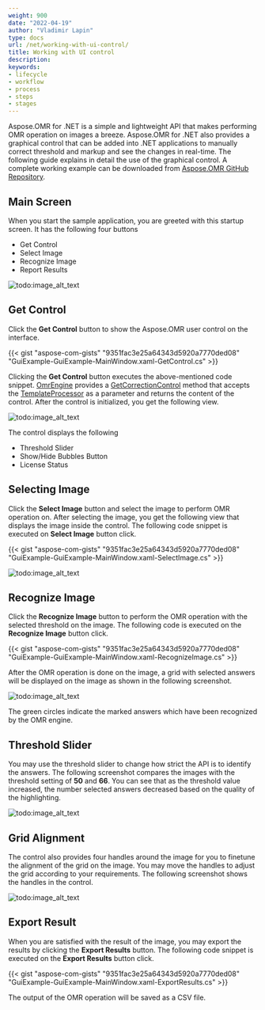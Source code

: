 ```yaml
---
weight: 900
date: "2022-04-19"
author: "Vladimir Lapin"
type: docs
url: /net/working-with-ui-control/
title: Working with UI control
description: 
keywords:
- lifecycle
- workflow
- process
- steps
- stages
---
```


Aspose.OMR for .NET is a simple and lightweight API that makes performing OMR operation on images a breeze. Aspose.OMR for .NET also provides a graphical control that can be added into .NET applications to manually correct threshold and markup and see the changes in real-time. The following guide explains in detail the use of the graphical control. A complete working example can be downloaded from [Aspose.OMR GitHub Repository](https://github.com/aspose-omr/Aspose.OMR-for-.NET).
## **Main Screen**
When you start the sample application, you are greeted with this startup screen. It has the following four buttons

- Get Control
- Select Image
- Recognize Image
- Report Results

![todo:image_alt_text](working-with-graphical-control_1.jpg)
## **Get Control**
Click the **Get Control** button to show the Aspose.OMR user control on the interface. 



{{< gist "aspose-com-gists" "9351fac3e25a64343d5920a7770ded08" "GuiExample-GuiExample-MainWindow.xaml-GetControl.cs" >}}



Clicking the **Get Control** button executes the above-mentioned code snippet. [OmrEngine](https://apireference.aspose.com/net/omr/aspose.omr.api/omrengine) provides a [GetCorrectionControl](https://apireference.aspose.com/net/omr/aspose.omr.api/omrengine/methods/getcorrectioncontrol) method that accepts the [TemplateProcessor](https://apireference.aspose.com/net/omr/aspose.omr.api/templateprocessor) as a parameter and returns the content of the control. After the control is initialized, you get the following view.

![todo:image_alt_text](working-with-graphical-control_2.jpg)

The control displays the following

- Threshold Slider
- Show/Hide Bubbles Button
- License Status
## **Selecting Image**
Click the **Select Image** button and select the image to perform OMR operation on. After selecting the image, you get the following view that displays the image inside the control. The following code snippet is executed on **Select Image** button click.



{{< gist "aspose-com-gists" "9351fac3e25a64343d5920a7770ded08" "GuiExample-GuiExample-MainWindow.xaml-SelectImage.cs" >}}



![todo:image_alt_text](working-with-graphical-control_3.jpg)
## **Recognize Image**
Click the **Recognize Image** button to perform the OMR operation with the selected threshold on the image. The following code is executed on the **Recognize Image** button click.



{{< gist "aspose-com-gists" "9351fac3e25a64343d5920a7770ded08" "GuiExample-GuiExample-MainWindow.xaml-RecognizeImage.cs" >}}



After the OMR operation is done on the image, a grid with selected answers will be displayed on the image as shown in the following screenshot.

![todo:image_alt_text](working-with-graphical-control_4.jpg)

The green circles indicate the marked answers which have been recognized by the OMR engine.
## **Threshold Slider**
You may use the threshold slider to change how strict the API is to identify the answers. The following screenshot compares the images with the threshold setting of **50** and **66**. You can see that as the threshold value increased, the number selected answers decreased based on the quality of the highlighting.



![todo:image_alt_text](working-with-graphical-control_5.jpg)
## **Grid Alignment**
The control also provides four handles around the image for you to finetune the alignment of the grid on the image. You may move the handles to adjust the grid according to your requirements. The following screenshot shows the handles in the control.



![todo:image_alt_text](working-with-graphical-control_6.jpg)
## **Export Result**
When you are satisfied with the result of the image, you may export the results by clicking the **Export Results** button. The following code snippet is executed on the **Export Results** button click.



{{< gist "aspose-com-gists" "9351fac3e25a64343d5920a7770ded08" "GuiExample-GuiExample-MainWindow.xaml-ExportResults.cs" >}}



The output of the OMR operation will be saved as a CSV file.
